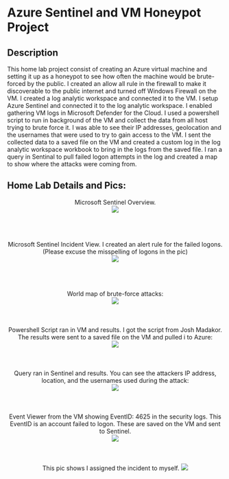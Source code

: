 <h1>Azure Sentinel and VM Honeypot Project</h1>

 

<h2>Description</h2>
This home lab project consist of creating an Azure virtual machine and setting it up as a honeypot to see how often the machine would be brute-forced by the public. I created an allow all rule in the firewall to make it discoverable to the public internet and turned off Windows Firewall on the VM. I created a log analytic workspace and connected it to the VM. I setup Azure Sentinel and connected it to the log analytic workspace. I enabled gathering VM logs in Microsoft Defender for the Cloud. I used a powershell script to run in background of the VM and collect the data from all host trying to brute force it. I was able to see their IP addresses, geolocation and the usernames that were used to try to gain access to the VM. I sent the collected data to a saved file on the VM and created a custom log in the log analytic workspace workbook to bring in the logs from the saved file. I ran a query in Sentinal to pull failed logon attempts in the log and created a map to show where the attacks were coming from.
<br />



<h2>Home Lab Details and Pics:</h2>

<p align="center">
Microsoft Sentinel Overview.  <br/>
<img src="https://i.imgur.com/bWHYL2V.png"
<br />
<br />
<br />
<br />
<br />
<p align="center">
Microsoft Sentinel Incident View. I created an alert rule for the failed logons. (Please excuse the misspelling of logons in the pic) <br/>
<img src="https://i.imgur.com/M0qef5j.png"
<br />
<br />
<br />
<br />
<br />
<p align="center">
World map of brute-force attacks: <br/>
<img src="https://i.imgur.com/vvzyLEb.png"
<br />
<br />
<br />
<br />
<br />
Powershell Script ran in VM and results. I got the script from Josh Madakor. The results were sent to a saved file on the VM and pulled i to Azure: <br/>
<img src="https://i.imgur.com/C7xlB9i.png"
<br />
<br />
<br />
<br />
<br />
Query ran in Sentinel and results. You can see the attackers IP address, location, and the usernames used during the attack:  <br/>
<img src="https://i.imgur.com/OqlKLR1.png"
<br />
<br />
<br />
<br />
<br />
Event Viewer from the VM showing EventID: 4625 in the security logs. This EventID is an account failed to logon. These are saved on the VM and sent to Sentinel. <br/>
<img src="https://i.imgur.com/7xUyjNt.png"
<br />
<br />
<br />
<br />
<br />
This pic shows I assigned the incident to myself. 
<img src="https://i.imgur.com/PqoHVGW.png"
<br />
<br />

 <!--
 ```diff
- text in red
+ text in green
! text in orange
# text in gray
@@ text in purple (and bold)@@
```
--!>
